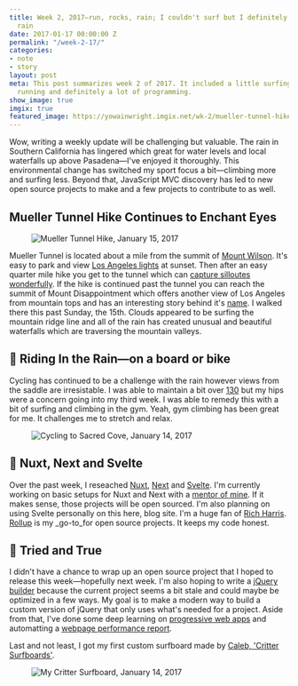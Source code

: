 ```yaml
---
title: Week 2, 2017—run, rocks, rain; I couldn't surf but I definitely played in the
  rain
date: 2017-01-17 00:00:00 Z
permalink: "/week-2-17/"
categories:
- note
- story
layout: post
meta: This post summarizes week 2 of 2017. It included a little surfing, rock climbing,
  running and definitely a lot of programming.
show_image: true
imgix: true
featured_image: https://yowainwright.imgix.net/wk-2/mueller-tunnel-hike-bw-2.jpg
---
```


Wow, writing a weekly update will be challenging but valuable. The rain in Southern California has lingered which great for water levels and local waterfalls up above Pasadena—I've enjoyed it thoroughly. This environmental change has switched my sport focus a bit—climbing more and surfing less. Beyond that, JavaScript MVC discovery has led to new open source projects to make and a few projects to contribute to as well. 

## Mueller Tunnel Hike Continues to Enchant Eyes

<figure>
  <img src="//yowainwright.imgix.net/wk-2/mueller-tunnel-hike-bw-1.jpg?fit=crop&w=2000&h=2000&auto=format" alt="Mueller Tunnel Hike, January 15, 2017" />
</figure>

Mueller Tunnel is located about a mile from the summit of [Mount Wilson](https://www.mtwilson.edu/). It's easy to park and view [Los Angeles lights](https://www.instagram.com/p/5ey73zSf9Z/) at sunset. Then after an easy quarter mile hike you get to the tunnel which can [capture silloutes wonderfully](https://www.instagram.com/p/BL7mWWwDd_n/). If the hike is continued past the tunnel you can reach the summit of Mount Disappointment which offers another view of Los Angeles from mountain tops and has an interesting story behind it's [name](https://en.wikipedia.org/wiki/Mount_Disappointment_(California)). I walked there this past Sunday, the 15th. Clouds appeared to be surfing the mountain ridge line and all of the rain has created unusual and beautiful waterfalls which are traversing the mountain valleys.


## 🚴 Riding In the Rain—on a board or bike

Cycling has continued to be a challenge with the rain however views from the saddle are irresistable. I was able to maintain a bit over [130](https://www.strava.com/athletes/722335#interval?interval=201702&interval_type=week&chart_type=miles&year_offset=0) but my hips were a concern going into my third week. I was able to remedy this with a bit of surfing and climbing in the gym. Yeah, gym climbing has been great for me. It challenges me to stretch and relax. 

<figure class="width--content">
  <img src="//yowainwright.imgix.net/wk-2/sacred-cove.jpg?fit=crop&w=2000&h=1500&auto=format" alt="Cycling to Sacred Cove, January 14, 2017" />
</figure>

## 🦄 Nuxt, Next and Svelte

Over the past week, I reseached [Nuxt](https://nuxtjs.org/), [Next](https://zeit.co/blog/next) and [Svelte](https://svelte.technology/). I'm currently working on basic setups for Nuxt and Next with a [mentor of mine](https://github.com/briangonzalez/). If it makes sense, those projects will be open sourced. I'm also planning on using Svelte personally on this here, blog site. I'm a huge fan of [Rich Harris](https://github.com/Rich-Harris). [Rollup](https://github.com/rollup/rollup) is my _go-to_for open source projects. It keeps my code honest. 


## 🐘 Tried and True

I didn't have a chance to wrap up an open source project that I hoped to release this week—hopefully next week. I'm also hoping to write a [jQuery builder](https://www.npmjs.com/package/jquery-builder) because the current project seems a bit stale and could maybe be optimized in a few ways. My goal is to make a modern way to build a custom version of jQuery that only uses what's needed for a project. Aside from that, I've done some deep learning on [progressive web apps](https://developers.google.com/web/progressive-web-apps/) and automatting a [webpage performance report](http://danielmall.com/articles/how-to-make-a-performance-budget/).

Last and not least, I got my first custom surfboard made by [Caleb, 'Critter Surfboards'](https://www.instagram.com/critterssurfboards/).

<figure class="width--content">
  <img src="//yowainwright.imgix.net/wk-2/new-surfboard.jpg?fit=crop&w=700&h=700&auto=format" alt="My Critter Surfboard, January 14, 2017" />
</figure>

